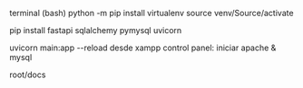 terminal (bash)
python -m pip install virtualenv
source venv/Source/activate

<!-- dentro de venv -->

pip install fastapi sqlalchemy pymysql uvicorn

<!-- correr el servidor -->

uvicorn main:app --reload
desde xampp control panel: iniciar apache & mysql

<!-- documentacion -->

root/docs
